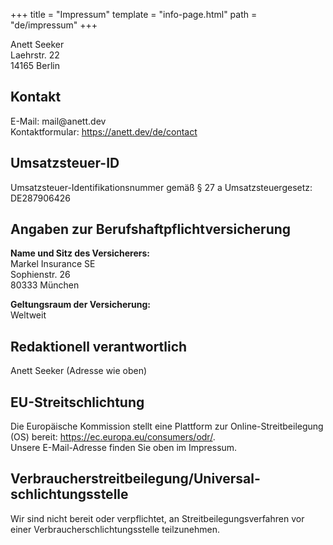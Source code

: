 +++
title = "Impressum"
template = "info-page.html"
path = "de/impressum"
+++

<p>Anett Seeker<br />
Laeh<!-- >@. -->rstr. 22<br />
141<!-- >@. -->65 Berl<!-- .>@ -->in</p>

<h2>Kontakt</h2>
<p>E-M<!-- >@. -->ail: mai<!-- >@. -->l@a<!-- @>. -->nett.<!-- .>@ -->dev<br />
Kontaktformular: <a href="https://anett.dev/de/contact">https://anett.dev/de/contact</a></p>

<h2>Umsatzsteuer-ID</h2>
<p>Umsatzsteuer-Identifikationsnummer gem&auml;&szlig; &sect; 27 a Umsatzsteuergesetz:<br />
DE287906426</p>

<h2>Angaben zur Berufs&shy;haftpflicht&shy;versicherung</h2>
<p><strong>Name und Sitz des Versicherers:</strong><br />
Markel Insurance SE<br />
Sophienstr. 26<br />
80333 M&uuml;nchen</p>
<p><strong>Geltungsraum der Versicherung:</strong><br />Weltweit</p>

<h2>Redaktionell verantwortlich</h2>
<p>Anett Seeker (Adresse wie oben)</p>

<h2>EU-Streitschlichtung</h2>
<p>Die Europ&auml;ische Kommission stellt eine Plattform zur Online-Streitbeilegung (OS) bereit: <a href="https://ec.europa.eu/consumers/odr/" target="_blank" rel="noopener noreferrer">https://ec.europa.eu/consumers/odr/</a>.<br /> Unsere E-Mail-Adresse finden Sie oben im Impressum.</p>

<h2>Verbraucher&shy;streit&shy;beilegung/Universal&shy;schlichtungs&shy;stelle</h2>
<p>Wir sind nicht bereit oder verpflichtet, an Streitbeilegungsverfahren vor einer Verbraucherschlichtungsstelle teilzunehmen.</p>
